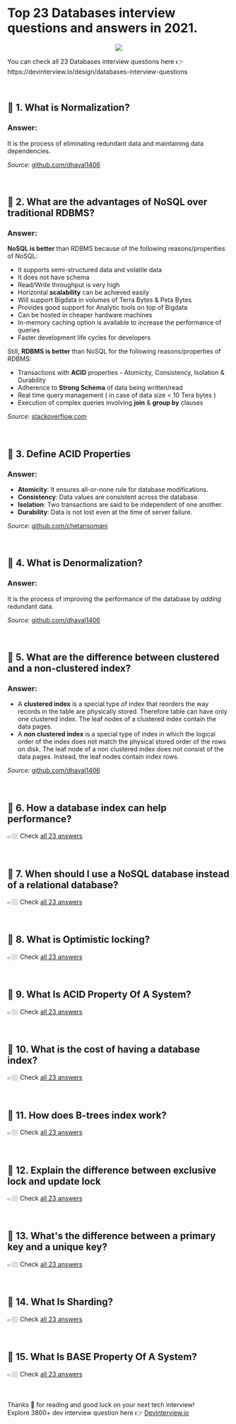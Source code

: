 <div data-v-5e9078c0="" data-v-b06dc010="" class="QuestionsList"><div data-v-5e9078c0=""><h1 data-v-5e9078c0="">
      Top 23 Databases interview
      questions and answers in 2021.
    </h1> <p data-v-5e9078c0="" align="center"><a data-v-5e9078c0="" href="https://devinterview.io/"><img data-v-5e9078c0="" src="https://source.unsplash.com/collection/52661698/700x350"></a></p> <p data-v-5e9078c0="">
      You can check all
      23
      Databases interview questions here 👉
      https://devinterview.io/design/databases-interview-questions
    </p> <br data-v-5e9078c0=""> <div data-v-5e9078c0="" class="unit"><div><h2>🔹 1. What is Normalization?</h2></div> <div><h3>Answer:</h3> <div class="answer"><div><div><div class="AnswerBody"><p>It is the process of eliminating redundant data and maintaining data dependencies.</p></div></div><div class="row my-2"><div><span><i>Source:</i>&nbsp;<span><a href="https://github.com/dhaval1406/SQL" rel="noreferrer" target="_blank" title="What is Normalization? Interview Questions Source To Answer">github.com/dhaval1406</a></span></span>&nbsp; &nbsp;</div></div></div></div></div> <br><br></div><div data-v-5e9078c0="" class="unit"><div><h2>🔹 2. What are the advantages of NoSQL over traditional RDBMS?</h2></div> <div><h3>Answer:</h3> <div class="answer"><div><div><div class="AnswerBody"><p><strong>NoSQL is better</strong> than RDBMS because of the following reasons/properities of NoSQL:</p><ul><li>It supports semi-structured data and volatile data</li><li>It does not have schema</li><li>Read/Write throughput is very high</li><li>Horizontal <strong>scalability</strong> can be achieved easily</li><li>Will support Bigdata in volumes of Terra Bytes &amp; Peta Bytes</li><li>Provides good support for Analytic tools on top of Bigdata</li><li>Can be hosted in cheaper hardware machines</li><li>In-memory caching option is available to increase the performance of queries</li><li>Faster development life cycles for developers</li></ul><p>Still, <strong>RDBMS is better</strong> than NoSQL for the following reasons/properties of RDBMS:</p><ul><li>Transactions with <strong>ACID</strong> properties - Atomicity, Consistency, Isolation &amp; Durability</li><li>Adherence to <strong>Strong Schema</strong> of data being written/read</li><li>Real time query management ( in case of data size &lt; 10 Tera bytes )</li><li>Execution of complex queries involving <strong>join</strong> &amp; <strong>group by</strong> clauses</li></ul></div></div><div class="row my-2"><div><span><i>Source:</i>&nbsp;<span><a href="https://stackoverflow.com/questions/4160732/nosql-vs-relational-database" rel="noreferrer" target="_blank" title="What are the advantages of NoSQL over traditional RDBMS? Interview Questions Source To Answer">stackoverflow.com</a></span></span>&nbsp; &nbsp;</div></div></div></div></div> <br><br></div><div data-v-5e9078c0="" class="unit"><div><h2>🔹 3. Define ACID Properties</h2></div> <div><h3>Answer:</h3> <div class="answer"><div><div><div class="AnswerBody"><ul><li><strong>Atomicity</strong>: It ensures all-or-none rule for database modifications.</li><li><strong>Consistency</strong>: Data values are consistent across the database.</li><li><strong>Isolation</strong>: Two transactions are said to be independent of one another.</li><li><strong>Durability</strong>: Data is not lost even at the time of server failure.</li></ul></div></div><div class="row my-2"><div><span><i>Source:</i>&nbsp;<span><a href="https://github.com/chetansomani/SQL-Interview-Questions" rel="noreferrer" target="_blank" title="Define ACID Properties Interview Questions Source To Answer">github.com/chetansomani</a></span></span>&nbsp; &nbsp;</div></div></div></div></div> <br><br></div><div data-v-5e9078c0="" class="unit"><div><h2>🔹 4. What is Denormalization?</h2></div> <div><h3>Answer:</h3> <div class="answer"><div><div><div class="AnswerBody"><p>It is the process of improving the performance of the database by <em>adding</em> redundant data.</p></div></div><div class="row my-2"><div><span><i>Source:</i>&nbsp;<span><a href="https://github.com/dhaval1406/SQL" rel="noreferrer" target="_blank" title="What is Denormalization? Interview Questions Source To Answer">github.com/dhaval1406</a></span></span>&nbsp; &nbsp;</div></div></div></div></div> <br><br></div><div data-v-5e9078c0="" class="unit"><div><h2>🔹 5. What are the difference between clustered and a non-clustered index?</h2></div> <div><h3>Answer:</h3> <div class="answer"><div><div><div class="AnswerBody"><ul><li>A <strong>clustered index</strong> is a special type of index that reorders the way records in the table are physically stored. Therefore table can have only one clustered index. The leaf nodes of a clustered index contain the data pages.
	</li><li>A <strong>non clustered index</strong> is a special type of index in which the logical order of the index does not match the physical stored order of the rows on disk. The leaf node of a non clustered index does not consist of the data pages. Instead, the leaf nodes contain index rows.</li></ul></div></div><div class="row my-2"><div><span><i>Source:</i>&nbsp;<span><a href="https://github.com/dhaval1406/SQL" rel="noreferrer" target="_blank" title="What are the difference between clustered and a non-clustered index? Interview Questions Source To Answer">github.com/dhaval1406</a></span></span>&nbsp; &nbsp;</div></div></div></div></div> <br><br></div><div data-v-5e9078c0="" class="unit"><div><h2>🔹 6. How a database index can help performance?</h2></div> <div>
    👉🏼 Check
    <a href="https://devinterview.io/design/databases-interview-questions">all 23 answers</a></div> <br><br></div><div data-v-5e9078c0="" class="unit"><div><h2>🔹 7. When should I use a NoSQL database instead of a relational database?</h2></div> <div>
    👉🏼 Check
    <a href="https://devinterview.io/design/databases-interview-questions">all 23 answers</a></div> <br><br></div><div data-v-5e9078c0="" class="unit"><div><h2>🔹 8. What is Optimistic locking?</h2></div> <div>
    👉🏼 Check
    <a href="https://devinterview.io/design/databases-interview-questions">all 23 answers</a></div> <br><br></div><div data-v-5e9078c0="" class="unit"><div><h2>🔹 9. What Is ACID Property Of A System?</h2></div> <div>
    👉🏼 Check
    <a href="https://devinterview.io/design/databases-interview-questions">all 23 answers</a></div> <br><br></div><div data-v-5e9078c0="" class="unit"><div><h2>🔹 10. What is the cost of having a database index?</h2></div> <div>
    👉🏼 Check
    <a href="https://devinterview.io/design/databases-interview-questions">all 23 answers</a></div> <br><br></div><div data-v-5e9078c0="" class="unit"><div><h2>🔹 11. How does B-trees index work?</h2></div> <div>
    👉🏼 Check
    <a href="https://devinterview.io/design/databases-interview-questions">all 23 answers</a></div> <br><br></div><div data-v-5e9078c0="" class="unit"><div><h2>🔹 12. Explain the difference between exclusive lock and update lock</h2></div> <div>
    👉🏼 Check
    <a href="https://devinterview.io/design/databases-interview-questions">all 23 answers</a></div> <br><br></div><div data-v-5e9078c0="" class="unit"><div><h2>🔹 13. What's the difference between a primary key and a unique key?</h2></div> <div>
    👉🏼 Check
    <a href="https://devinterview.io/design/databases-interview-questions">all 23 answers</a></div> <br><br></div><div data-v-5e9078c0="" class="unit"><div><h2>🔹 14. What Is Sharding?</h2></div> <div>
    👉🏼 Check
    <a href="https://devinterview.io/design/databases-interview-questions">all 23 answers</a></div> <br><br></div><div data-v-5e9078c0="" class="unit"><div><h2>🔹 15. What Is BASE Property Of A System?</h2></div> <div>
    👉🏼 Check
    <a href="https://devinterview.io/design/databases-interview-questions">all 23 answers</a></div> <br><br></div> <div data-v-5e9078c0="" class="end"></div> <br data-v-5e9078c0="">
    Thanks 🙌 for reading and good luck on your next tech interview!
    <br data-v-5e9078c0="">
    Explore 3800+ dev interview question here 👉
    <a data-v-5e9078c0="" href="https://devinterview.io/">Devinterview.io</a></div> <!----></div>
